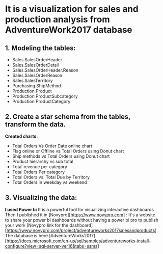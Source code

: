 # It is a visualization for sales and production analysis from AdventureWork2017 database

## 1. Modeling the tables: 
* Sales.SalesOrderHeader 
* Sales.SalesOrderDetail 
* Sales.SalesOrderHeader.Reason 
* Sales.SalesOrderReason 
* Sales.SalesTerritory 
* Purchasing.ShipMethod 
* Production.Product 
* Production.ProductSubcategory 
* Production.ProductCategory  

## 2. Create a star schema from the tables, transform the data. 
**Created charts:** 
* Total Orders Vs Order Date online chart 
* Flag online or Offline vs Total Orders using Donut chart 
* Ship methods vs Total Orders using Donut chart 
* Product hierarchy vs sub total 
* Total revenue per category 
* Total Orders Per category 
* Total Orders vs. Total Due by Territory 
* Total Orders in weekday vs weekend

## 3. Visualizing the data:
**I used Power bi**
It is a powerful tool for visualizing interactive dashboards
Then I published it in [Novypro][https://www.novypro.com] : 
It's a website to share your power bi dashboards without having a power bi pro to publish your work
[Novypro link for the dashboard][https://www.novypro.com/project/adventureworks2017salesandproducts]
The database is here [AdventureWorks2017][https://docs.microsoft.com/en-us/sql/samples/adventureworks-install-configure?view=sql-server-ver16&tabs=ssms]
